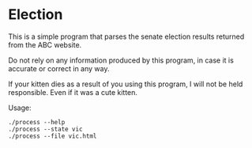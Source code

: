 # Election

This is a simple program that parses the senate election results returned from
the ABC website.

Do not rely on any information produced by this program, in case it is accurate
or correct in any way.

If your kitten dies as a result of you using this program, I will not be held
responsible. Even if it was a cute kitten.

Usage:

    ./process --help
    ./process --state vic
    ./process --file vic.html
